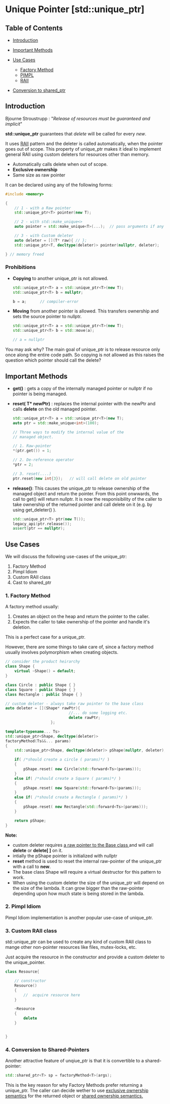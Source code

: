 #  Unique Pointer [std::unique_ptr]

## Table of Contents

- [Introduction](#unique-pointer-stdunique_ptr)
- [Important Methods](#important-methods)

- [Use Cases](#important-methods)
    - [Factory Method](#1-factory-method)
    - [PIMPL](#2-pimpl-idiom)
    - [RAII ](#2-pimpl-idiom)

- [Conversion to shared_ptr](#3-conversion-to-shared-pointers)


## Introduction

Bjourne Stroustrupp
: "*Release of resources must be guaranteed and implicit*"

**std::unique_ptr** guarantees that *delete* will be called for every *new*. <p> 
It uses [RAII](./RAII.md) pattern and the deleter is called automatically, when the pointer goes out of scope. This property of unique_ptr makes it ideal to implement general RAII using custom deleters for resources other than memory.

-   Automatically calls delete when out of scope.
-   **Exclusive ownership** 
-   Same size as raw pointer

It can be declared using any of the following forms:

```cpp
#include <memory>

{
    // 1 - with a Raw pointer
    std::unique_ptr<T> pointer(new T);

    // 2 - with std::make_unique<>
    auto pointer = std::make_unique<T>(...);  // pass arguments if any

    // 3 - with Custom deleter
    auto deleter = [](T* raw){ // };
    std::unique_ptr<T, decltype(deleter)> pointer(nullptr, deleter); 

} // memory freed
```

### Prohibitions

- **Copying**  to another unique_ptr is not allowed.

    ```cpp
    std::unique_ptr<T> a = std::unique_ptr<T>(new T);
    std::unique_ptr<T> b = nullptr;

    b = a;      // compiler-error
    ```

- **Moving** from another pointer is allowed. This transfers ownership and sets the source pointer to nullptr.

    ```cpp
    std::unique_ptr<T> a = std::unique_ptr<T>(new T);
    std::unique_ptr<T> b = std::move(a);    
    
    // a = nullptr 
    ```

You may ask why?
The main goal of unique_ptr is to release resource only once along the entire code path. So copying is not allowed as this raises the question which pointer should call the delete? 

## Important Methods
- __get()__ :  gets a copy of the internally managed pointer or nullptr if no pointer is being managed.

- __reset( T* newPtr)__ : replaces the internal pointer with the newPtr and calls __delete__ on the old managed pointer. 

    ```cpp
    std::unique_ptr<T> a = std::unique_ptr<T>(new T);
    auto ptr = std::make_unique<int>(100);

    // Three ways to modify the internal value of the
    // managed object.

    // 1. Raw-pointer
    *(ptr.get()) = 1;
    
    // 2. De-reference operator
    *ptr = 2;

    // 3. reset(....)
    ptr.reset(new int{3});   // will call delete on old pointer
    ```

- **release()**:  This causes the unique_ptr to release ownership of the managed object and return the pointer. From this point onwwards, the call to get() will return nullptr. It is now the responisibility of the caller to take ownership of the returned pointer and call delete on it (e.g. by using get_deleter() ). 
    ```cpp
    std::unique_ptr<T> ptr(new T());
    legacy_api(ptr.release());
    assert(ptr == nullptr);
    ```

## Use Cases 

We will discuss the following use-cases of the unique_ptr:
1.  Factory Method
2. Pimpl Idiom
3. Custom RAII class
4. Cast to shared_ptr

### 1. Factory Method
A factory method usually: 
1.  Creates an object on the heap and return the pointer to the caller. 
2.  Expects the caller to take ownership of the pointer and handle it's deletion.

This is a perfect case for a unique_ptr. <p>
However, there are some things to take care of, since a factory method usually involves polymorphism when creating objects.

```cpp
// consider the product heirarchy
class Shape {
    virtual ~Shape() = default;
}

class Circle : public Shape { }
class Square : public Shape { }
class Rectangle : public Shape { }

// custom deleter - always take raw pointer to the base class
auto deleter = [](Shape* rawPtr){ 
                            //... do some logging etc.
                            delete rawPtr;
                    };

template<typename... Ts>
std::unique_ptr<Shape, decltype(deleter)>
factoryMethod(Ts&&... params)
{
    std::unique_ptr<Shape, decltype(deleter)> pShape(nullptr, deleter);

    if( /*should create a circle ( params)*/ )
    {
        pShape.reset( new Circle(std::forward<Ts>(params)));
    }
    else if( /*should create a Square ( params)*/ )
    {
        pShape.reset( new Square(std::forward<Ts>(params)));
    }
    else if( /*should create a Rectangle ( params)*/ )
    {
        pShape.reset( new Rectangle(std::forward<Ts>(params)));
    }    

    return pShape;
}
```

**Note:**
-   custom deleter requires <u>a raw pointer to the Base class </u> and will call **delete** or **delete[ ]** on it. 
- intially the pShape pointer is initialized with nullptr
-   **reset** method is used to reset the internal raw-pointer of the unique_ptr with a call to **new**. 
- The base class Shape will require a virtual destructor for this pattern to work.
- When using the custom deleter the size of the unique_ptr will depend on the size of the lambda. It can grow bigger than the raw-pointer depending upon how much state is being stored in the lambda.


### 2. Pimpl Idiom

Pimpl Idiom implementation is another popular use-case of unique_ptr.

### 3. Custom RAII class 

std::unique_ptr can be used to create any kind of custom RAII class  to mange other non-pointer resources like files, mutex-locks, etc.

Just acquire the resource in the constructor and provide a custom deleter to the unique_pointer. 

```cpp
class Resource{

    // constructor
    Resource() 
    {
        //  acquire resource here
    }

    ~Resource
    {
        delete 
    }


}
```

### 4. Conversion to Shared-Pointers

Another attractive feature of unqiue_ptr is that it is convertible to a shared-pointer:

```cpp
std::shared_ptr<T> sp = factoryMethod<T>(args);
```
This is the key reason for why Factory Methods prefer returning a unique_ptr. The caller can decide wether to use <u>exclusive ownership semantics</u> for the returned object or <u>shared ownership semantics.</u> 

